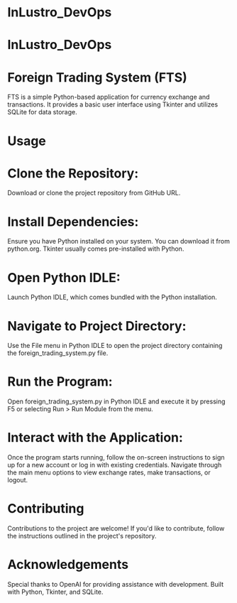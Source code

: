 # InLustro_DevOps
# InLustro_DevOps
# Foreign Trading System (FTS)
FTS is a simple Python-based application for currency exchange and transactions. It provides a basic user interface using Tkinter and utilizes SQLite for data storage.

# Usage
# Clone the Repository: 
  Download or clone the project repository from GitHub URL.

# Install Dependencies:
  Ensure you have Python installed on your system. You can download it from python.org. Tkinter usually comes pre-installed with Python.

# Open Python IDLE:
  Launch Python IDLE, which comes bundled with the Python installation.

# Navigate to Project Directory: 
  Use the File menu in Python IDLE to open the project directory containing the foreign_trading_system.py file.

# Run the Program: 
 Open foreign_trading_system.py in Python IDLE and execute it by pressing F5 or selecting Run > Run Module from the menu.

# Interact with the Application:
  Once the program starts running, follow the on-screen instructions to sign up for a new account or log in with existing credentials. Navigate through the main menu options to view exchange rates, make transactions, or logout.

# Contributing
Contributions to the project are welcome! If you'd like to contribute, follow the instructions outlined in the project's repository.

# Acknowledgements
Special thanks to OpenAI for providing assistance with development.
Built with Python, Tkinter, and SQLite.

